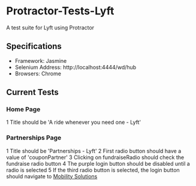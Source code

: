 # Protractor-Tests-Lyft
A test suite for Lyft using Protractor

## Specifications
- Framework: Jasmine
- Selenium Address: http://localhost:4444/wd/hub
- Browsers: Chrome

## Current Tests
### Home Page
1 Title should be 'A ride whenever you need one - Lyft'

### Partnerships Page

1 Title should be 'Partnerships - Lyft'
2 First radio button should have a value of 'couponPartner'
3 Clicking on fundraiseRadio should check the fundraise radio button
4 The purple login button should be disabled until a radio is selected
5 If the third radio button is selected, the login button should navigate to [Mobility Solutions](http://get.lyft.com/mobility-solutions/')